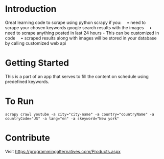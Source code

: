 # Introduction 
Great learning code to scrape using python scrapy if you:
 • need to scrape your chosen keywords google search results with the images
 • need to scrape anything posted in last 24 hours - This can be customized in code
 • scraped results along with images will be stored in your database by calling customized web api

# Getting Started
This is a part of an app that serves to fill the content on schedule using predefined keywords.

# To Run
```scrapy crawl youtube -a city="city-name" -a country="countryName" -a countryCode="US" -a lang="en" -a skeyword="New york"```

# Contribute
Visit https://programmingalternatives.com/Products.aspx